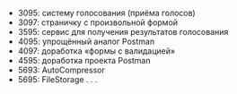 * 3095: систему голосования (приёма голосов)
* 3097: страничку с произвольной формой
* 3595: сервис для получения результатов голосования
* 4095: упрощённый аналог Postman
* 4097: доработка «формы с валидацией»
* 4595: доработка проекта Postman
* 5693: AutoCompressor
* 5695: FileStorage . . .

